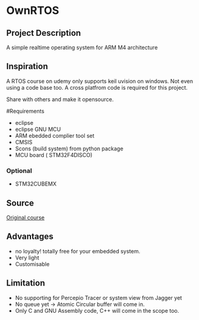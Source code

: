 # OwnRTOS

## Project Description
A simple realtime operating system for ARM M4 architecture

## Inspiration

A RTOS course on udemy only supports keil uvision on windows. Not even using a code base too.
A cross platfrom code is required for this project. 

Share with others and make it opensource.

#Requirements

* eclipse
* eclipse GNU MCU
* ARM ebedded complier tool set
* CMSIS
* Scons (build system) from python package
* MCU board ( STM32F4DISCO)

### Optional

* STM32CUBEMX

## Source

[Original course](https://www.udemy.com/rtos-building-from-ground-up-on-arm-processors/learn/v4/content)

## Advantages

* no loyalty! totally free for your embedded system.
* Very light
* Customisable

## Limitation

* No supporting for Percepio Tracer or system view from Jagger yet
* No queue yet -> Atomic Circular buffer will come in.
* Only C and GNU Assembly code, C++ will come in the scope too.
 
